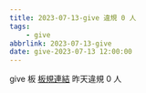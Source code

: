 ```yaml
---
title: 2023-07-13-give 違規 0 人
tags:
    - give
abbrlink: 2023-07-13-give
date: give-2023-07-13 12:00:00
---
```

give 板 [板規連結](https://www.ptt.cc/bbs/give/M.1612495900.A.C32.html)
昨天違規 0 人
